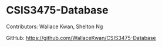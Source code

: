 # CSIS3475-Database

Contributors: Wallace Kwan, Shelton Ng

GitHub: https://github.com/WallaceKwan/CSIS3475-Database